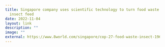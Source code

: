 ```yaml
---
title: Singapore company uses scientific technology to turn food waste into
  insect feed
date: 2022-11-04
layout: link
description: ""
image: ""
external: https://www.8world.com/singapore/cop-27-food-waste-insect-1964446
---
```


